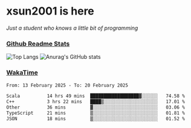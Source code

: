 # xsun2001 is here

*Just a student who knows a little bit of programming*

### [Github Readme Stats](https://github.com/anuraghazra/github-readme-stats)

![Top Langs](https://github-readme-stats.vercel.app/api/top-langs/?username=xsun2001&layout=compact&theme=radical) ![Anurag's GitHub stats](https://github-readme-stats.vercel.app/api?username=xsun2001&show_icons=true&theme=radical)

### [WakaTime](https://wakatime.com)

<!--START_SECTION:waka-->

```txt
From: 13 February 2025 - To: 20 February 2025

Scala          14 hrs 49 mins  ██████████████████▓░░░░░░   74.58 %
C++            3 hrs 22 mins   ████▒░░░░░░░░░░░░░░░░░░░░   17.01 %
Other          36 mins         ▓░░░░░░░░░░░░░░░░░░░░░░░░   03.06 %
TypeScript     21 mins         ▒░░░░░░░░░░░░░░░░░░░░░░░░   01.81 %
JSON           18 mins         ▒░░░░░░░░░░░░░░░░░░░░░░░░   01.52 %
```

<!--END_SECTION:waka-->

